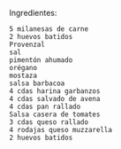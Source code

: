 Ingredientes:

    5 milanesas de carne
    2 huevos batidos
    Provenzal
    sal
    pimentón ahumado
    orégano
    mostaza
    salsa barbacoa
    4 cdas harina garbanzos
    4 cdas salvado de avena
    4 cdas pan rallado
    Salsa casera de tomates
    3 cdas queso rallado
    4 rodajas queso muzzarella
    2 huevos batidos


